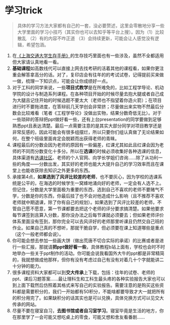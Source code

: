 # 学习trick
>具体的学习方法大家都有自己的一套，没必要赘述，这里会零散地分享一些大学里面的学习小技巧（其实你也可以去知乎等平台上搜）。因为（1）比较散乱 （2）有的内容不咋正道 （3）会持续更新，可能会让人感觉没有逻辑，希望包涵。

1. 在[《上海交通大学生存手册》](https://survivesjtu.gitbook.io/survivesjtumanual/#sheng-cun-ji-qiao)的生存技巧里面也有一些涉及，虽然不全都适用但大家请认真地看一看。
2. **基础课程**如高数线代可以直接上网去找考研的活着其他的课程看，如果你更注重会解答拿高分的话。对了，复印店会有往年的的考试试卷，记得提前买来做一做，梳理一下知识点，可能会让你成绩好一点。
3. 对于工科的同学来说，一些**项目式教学**是在所难免的，比如工程学导论、机动学院的设计与制造系列课程。在各种项目开始的时候尽量去抱大腿或者自己成为大腿且记住开始的时候选题不要太大（老师也不指望着你造火箭）；在项目进行时不要拖进度，在答辩前几天学创会非常挤；尽量做出来实物不然最后分数会比较难看（笔者《工程学导论》没做出实物，结果分数奇低无比）。对于一些琐碎的答辩把ppt做好看一些，还有上台presentation的同学要做到足够熟悉ppt且表达清楚。最后一点需要注意的是其实大部分同学对项目教学还是非常反感的，因此可能会有很多组摆烂，所以只要你们组认真做了无论结果如何，在整个班级里面肯定会脱颖而出获得老师的青睐。
4. 课程最后的分数会因为老师的原因有一些偏差，红课尤其如此且红课会因为老师的不同而分数变化十多分。所以在**选课**的时候必须收集好各种选课的信息，具体渠道有[选课社区](https://course.sjtu.plus/latest)、老师的个人官网、向学长学姐们咨询……除了从功利一些的角度——分数出发，其实好的老师也能大大提升自己的学习效率而且在课堂上也能收获除去知识之外更多的东西。
5. 承接第4点，**如果选到了风评比较差的老师**，也不要灰心，因为学校的选课系统是公平的，在海选的时候学生一窝蜂地涌向好的老师，一定会有人选不上。但记住，分数是大学里面极为重要的东西，选到自己不喜欢的老师不要赌气不学，分数是你的东西，你最后挂了也不会对他造成什么影响（且不推荐不喜欢老师就中期退课，除了你有自己的规划）。如果选到了风评比较差的老师，不管自己愿不愿意，第一节课都要去把这个老师的评分要求搞清楚。如果他要求每节课签到且算入分数，那你没办法之后每节课就必须要去；但如果老师评价体系里面没有签到，那你完全可以去风评好的老师那里听课且仍然交自己班的作业。如果自己真的不想听，那就干脆自学，但必须要在课上知道哪些是重点（这个一般老师都会说）。
6. 你可能会想去参加一些画大饼（做出荒唐不切合实际的承诺）的比赛或者是进行一些汇报，那就请**把ppt做好看一些**，具体教程b站上面有，学校也会时不时地举办一些关于ppt制作的活动。你可能会说我看国外大牛的ppt都是非常精简的，我就想做成他那样，但你有没有考虑过自己有没有对着几十个字就能讲二十分钟的能力。
7. 很多课程资料大家都可以到**交大传承**上下载，包括：往年的试卷、老师的ppt、课后习题答案……最让理科生和工科生最头疼的各种实验报告大家也可以到上面下载然后仿照着其格式来写自己的实验报告。需要注意的是购买这些资料都是需要积分的，我们一开始都有50积分，不能啥都要导致才大一就把所有的积分用完了。如果缺积分的话其实也是可以兑换，具体兑换方式可以见交大传承的网站。
8. 尽量不要在寝室自习，**去图书馆或者自习室学习**。寝室毕竟是生活的地方，你在那里学了一会可能又想吃桌上的零食，可能又想和舍友看番剧……